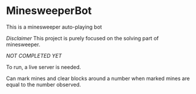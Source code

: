 # MinesweeperBot
This is a minesweeper auto-playing bot

*Disclaimer*
This project is purely focused on the solving part of minesweeper.


*NOT COMPLETED YET*

To run, a live server is needed.

Can mark mines and clear blocks around a number when marked mines are equal to the number observed.
